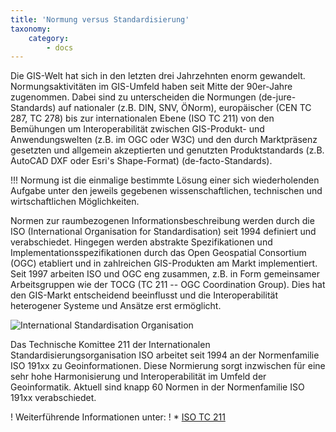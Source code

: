 ```yaml
---
title: 'Normung versus Standardisierung'
taxonomy:
    category:
        - docs
---
```


Die GIS-Welt hat sich in den letzten drei Jahrzehnten enorm gewandelt. Normungsaktivitäten im GIS-Umfeld haben seit Mitte der 90er-Jahre zugenommen. Dabei sind zu unterscheiden die Normungen (de-jure-Standards) auf nationaler (z.B. DIN, SNV, ÖNorm), europäischer (CEN TC 287, TC 278) bis zur internationalen Ebene (ISO TC 211) von den Bemühungen um Interoperabilität zwischen GIS-Produkt- und Anwendungswelten (z.B. im OGC oder W3C) und den durch Marktpräsenz gesetzten und allgemein akzeptierten und genutzten Produktstandards (z.B. AutoCAD DXF oder Esri's Shape-Format) (de-facto-Standards). 

!!! Normung ist die einmalige bestimmte Lösung einer sich wiederholenden Aufgabe unter den jeweils gegebenen wissenschaftlichen, technischen und wirtschaftlichen Möglichkeiten.

Normen zur raumbezogenen Informationsbeschreibung werden durch die ISO (International Organisation for 
Standardisation) seit 1994 definiert und verabschiedet. Hingegen werden abstrakte Spezifikationen und 
Implementationsspezifikationen durch das Open Geospatial Consortium (OGC) etabliert und  in zahlreichen 
GIS-Produkten am Markt implementiert. Seit 1997 arbeiten ISO und OGC eng zusammen, z.B. in Form gemeinsamer Arbeitsgruppen wie der 
TOCG (TC 211 -- OGC Coordination Group). Dies hat den GIS-Markt entscheidend beeinflusst und die Interoperabilität 
heterogener Systeme und Ansätze erst ermöglicht.

![](ISO.png?resize=300&classes=caption "International Standardisation Organisation")

Das Technische Komittee 211 der Internationalen Standardisierungsorganisation ISO arbeitet seit 1994 an der Normenfamilie ISO 191xx zu Geoinformationen. Diese Normierung sorgt inzwischen für eine sehr hohe Harmonisierung und Interoperabilität im Umfeld der Geoinformatik. Aktuell sind knapp 60 Normen in der Normenfamilie ISO 191xx verabschiedet.

! Weiterführende Informationen unter:
! * [ISO TC 211](https://committee.iso.org/home/tc211)

